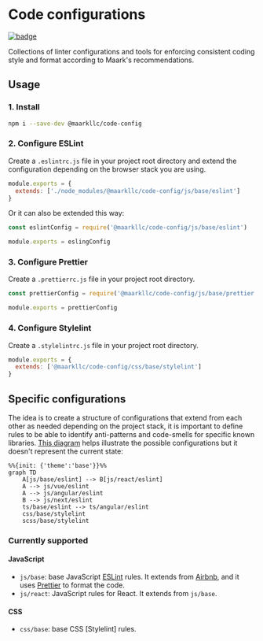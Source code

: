 # Code configurations

[![badge][badge]][npm-repo]

Collections of linter configurations and tools for enforcing consistent coding
style and format according to Maark's recommendations.

## Usage

### 1. Install

```bash
npm i --save-dev @maarkllc/code-config
```

### 2. Configure ESLint

Create a `.eslintrc.js` file in your project root directory and extend the
configuration depending on the browser stack you are using.

```javascript
module.exports = {
  extends: ['./node_modules/@maarkllc/code-config/js/base/eslint']
}
```

Or it can also be extended this way:

```javascript
const eslintConfig = require('@maarkllc/code-config/js/base/eslint')

module.exports = eslingConfig
```

### 3. Configure Prettier

Create a `.prettierrc.js` file in your project root directory.

```javascript
const prettierConfig = require('@maarkllc/code-config/js/base/prettier')

module.exports = prettierConfig
```

### 4. Configure Stylelint

Create a `.stylelintrc.js` file in your project root directory.

```javascript
module.exports = {
  extends: ['@maarkllc/code-config/css/base/stylelint']
}
```

## Specific configurations

The idea is to create a structure of configurations that extend from each other
as needed depending on the project stack, it is important to define rules to be
able to identify anti-patterns and code-smells for specific known libraries.
[This diagram][diagram] helps illustrate the possible configurations but it
doesn't represent the current state:

```mermaid
%%{init: {'theme':'base'}}%%
graph TD
    A[js/base/eslint] --> B[js/react/eslint]
    A --> js/vue/eslint
    A --> js/angular/eslint
    B --> js/next/eslint
    ts/base/eslint --> ts/angular/eslint
    css/base/stylelint
    scss/base/stylelint
```

### Currently supported

#### JavaScript

- `js/base`: base JavaScript [ESLint] rules. It extends from [Airbnb], and it
  uses [Prettier] to format the code.
- `js/react`: JavaScript rules for React. It extends from `js/base`.

#### CSS

- `css/base`: base CSS [Stylelint] rules.

[badge]: https://img.shields.io/badge/%40maarkllc%2Fcode--config-1.0.0-blue
[npm-repo]: https://www.npmjs.com/package/@maarkllc/code-config
[ESLint]: https://eslint.org/
[Prettier]: https://prettier.io/
[Airbnb]: https://github.com/airbnb/javascript

[diagram]: https://mermaid.live/edit#pako:eNptkMEOgjAMhl9l6RnCfQcTCT6B3pyHyipg2DBbZySEd3cQiEHdqfm_r2vaAcpOE0ioHD5qcSqUFfHtz3efXdFTRr5tLF9Emu5EPqWOsOQ1XuyZRvYMa8MXQFuFFt0G5iu09OIN4c3sWeP_f5R-UT33LX1y_wsgAUPOYKPjtsOkKeCaDCmQsZxkBcqO0QsPjUwH3XDnQN6w9ZQABu6OvS1Bsgu0SkWD8XJmscY3Oalvgw
